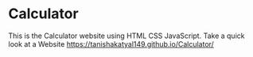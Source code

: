 # Calculator
This is the Calculator website using HTML CSS JavaScript.
Take a quick look at a Website  https://tanishakatyal149.github.io/Calculator/
